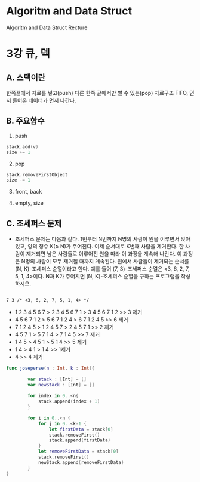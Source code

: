 # Algoritm and Data Struct
Algoritm and Data Struct Recture

3강 큐, 덱
===========
## A. 스택이란
한쪽끝에서 자료를 넣고(push) 다른 한쪽 끝에서만 뺄 수 있는(pop) 자료구조 FIFO, 먼저 들어온 데이터가 먼저 나간다.

## B. 주요함수
1. push
``` swift
stack.add(v)
size += 1
```
2. pop
``` swift
stack.removeFirstObject
size -= 1
```

3. front, back

3. empty, size

## C. 조세퍼스 문제

* 조세퍼스 문제는 다음과 같다.
1번부터 N번까지 N명의 사람이 원을 이루면서 앉아있고, 양의 정수 K(≤ N)가 주어진다. 
이제 순서대로 K번째 사람을 제거한다. 한 사람이 제거되면 남은 사람들로 이루어진 원을 따라 이 과정을 계속해 나간다. 
이 과정은 N명의 사람이 모두 제거될 때까지 계속된다. 원에서 사람들이 제거되는 순서를 (N, K)-조세퍼스 순열이라고 한다. 예를 들어 (7, 3)-조세퍼스 순열은 
<3, 6, 2, 7, 5, 1, 4>이다. N과 K가 주어지면 (N, K)-조세퍼스 순열을 구하는 프로그램을 작성하시오.

<pre><code>
7 3 /* <3, 6, 2, 7, 5, 1, 4> */
</pre></code>

* 1 2 3 4 5 6 7 > 2 3 4 5 6 7 1 > 3 4 5 6 7 1 2 >> 3 제거
* 4 5 6 7 1 2 > 5 6 7 1 2 4 > 6 7 1 2 4 5 >> 6 제거
* 7 1 2 4 5 > 1 2 4 5 7 > 2 4 5 7 1 >> 2 제거
* 4 5 7 1 > 5 7 1 4 > 7 1 4 5 >> 7 제거
* 1 4 5 > 4 5 1 > 5 1 4 >> 5 제거
* 1 4 > 4 1 > 1 4 >> 1제거
* 4 >> 4 제거

``` swift
func joseperse(n : Int, k : Int){
   
        var stack : [Int] = []
        var newStack : [Int] = []
        
        for index in 0..<n{
            stack.append(index + 1)
        }
        
        for i in 0..<n {
            for j in 0..<k-1 {
                let firstData = stack[0]
                stack.removeFirst()
                stack.append(firstData)
            }
            let removeFirstData = stack[0]
            stack.removeFirst()
            newStack.append(removeFirstData)
        }
}
```
